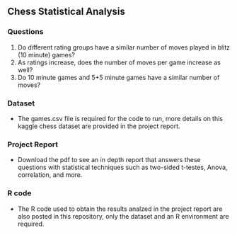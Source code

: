 ## Chess Statistical Analysis

### Questions
1. Do different rating groups have a similar number of moves played in blitz (10 minute) games? <br />
2. As ratings increase, does the number of moves per game increase as well? <br />
3. Do 10 minute games and 5+5 minute games have a similar number of moves? 

### Dataset
* The games.csv file is required for the code to run, more details on this kaggle chess dataset are provided in the project report.

### Project Report
* Download the pdf to see an in depth report that answers these questions with statistical techniques such as two-sided t-testes, Anova, correlation, and more.

### R code
* The R code used to obtain the results analzed in the project report are also posted in this repository, only the dataset and an R environment are required.
